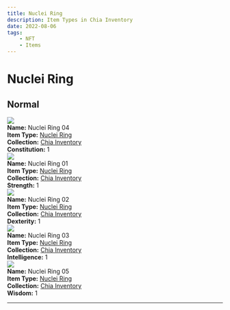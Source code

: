 ```yaml
---
title: Nuclei Ring
description: Item Types in Chia Inventory
date: 2022-08-06
tags:
    - NFT
    - Items
---
```


# Nuclei Ring
## Normal

<div class="item_thumbnail">
<a href="../../../Ring/Nuclei_Ring/Nuclei_Ring"><img src="https://bxnmr4ly4hvnvuvyqxafi4exktzcrjizrczbiaem5nkayk7sbm.arweave.net/DdrI8Xjh6trSuIXAVHCXVPIopRmIshQAjOtUDCvy_C0"></a><br/>
<div><strong>Name:</strong> Nuclei Ring 04</div>
<div><strong>Item Type:</strong> <a href="../../../Ring/Nuclei_Ring/Nuclei_Ring">Nuclei Ring</a></div>
<div><strong>Collection:</strong> <a href="https://www.spacescan.io/xch/nft/collection/col16fpva26fhdjp2echs3cr7c30gzl7qe67hu9grtsjcqldz354asjsyzp6wx">Chia Inventory</a></div>
<div><strong>Constitution:</strong> 1</div>
</div>
<div class="item_thumbnail">
<a href="../../../Ring/Nuclei_Ring/Nuclei_Ring"><img src="https://lmsctphmbooladpu6lxrvi44stiw4gjkwqt3u6qe62zyponiwe.arweave.net/WyQpvOwLnLAN_9PLvGqOclNFuGSq0J7p6BPazh7mosY"></a><br/>
<div><strong>Name:</strong> Nuclei Ring 01</div>
<div><strong>Item Type:</strong> <a href="../../../Ring/Nuclei_Ring/Nuclei_Ring">Nuclei Ring</a></div>
<div><strong>Collection:</strong> <a href="https://www.spacescan.io/xch/nft/collection/col16fpva26fhdjp2echs3cr7c30gzl7qe67hu9grtsjcqldz354asjsyzp6wx">Chia Inventory</a></div>
<div><strong>Strength:</strong> 1</div>
</div>
<div class="item_thumbnail">
<a href="../../../Ring/Nuclei_Ring/Nuclei_Ring"><img src="https://k36rfr4xwot2ehr2kszklyt32bj7ma4h56wnpqdwqnxj4ipanu.arweave.net/Vv0Sx5e-zp6IeOlSypeJ70FP2A4fvrNfAdoNuniHgbY"></a><br/>
<div><strong>Name:</strong> Nuclei Ring 02</div>
<div><strong>Item Type:</strong> <a href="../../../Ring/Nuclei_Ring/Nuclei_Ring">Nuclei Ring</a></div>
<div><strong>Collection:</strong> <a href="https://www.spacescan.io/xch/nft/collection/col16fpva26fhdjp2echs3cr7c30gzl7qe67hu9grtsjcqldz354asjsyzp6wx">Chia Inventory</a></div>
<div><strong>Dexterity:</strong> 1</div>
</div>
<div class="item_thumbnail">
<a href="../../../Ring/Nuclei_Ring/Nuclei_Ring"><img src="https://tomzzrmqnnc2cxiz7swss4f4cwdm3fvhdiujpmlgbmpvnym73oma.arweave.net/m5mcxZBrRaFdGfytKXC8FYbNlqcaKJexZgsfVuGf25g"></a><br/>
<div><strong>Name:</strong> Nuclei Ring 03</div>
<div><strong>Item Type:</strong> <a href="../../../Ring/Nuclei_Ring/Nuclei_Ring">Nuclei Ring</a></div>
<div><strong>Collection:</strong> <a href="https://www.spacescan.io/xch/nft/collection/col16fpva26fhdjp2echs3cr7c30gzl7qe67hu9grtsjcqldz354asjsyzp6wx">Chia Inventory</a></div>
<div><strong>Intelligence:</strong> 1</div>
</div>
<div class="item_thumbnail">
<a href="../../../Ring/Nuclei_Ring/Nuclei_Ring"><img src="https://zjau525d3rvrh3ortjzz6qwohxm675hksrg2ey6lygj7hwjz6m7a.arweave.net/ykFO66PcaxPt0Zpzn0LOPdnv9OqUTaJjy8GT89k58z4"></a><br/>
<div><strong>Name:</strong> Nuclei Ring 05</div>
<div><strong>Item Type:</strong> <a href="../../../Ring/Nuclei_Ring/Nuclei_Ring">Nuclei Ring</a></div>
<div><strong>Collection:</strong> <a href="https://www.spacescan.io/xch/nft/collection/col16fpva26fhdjp2echs3cr7c30gzl7qe67hu9grtsjcqldz354asjsyzp6wx">Chia Inventory</a></div>
<div><strong>Wisdom:</strong> 1</div>
</div>
<hr style="clear:both;"/>

